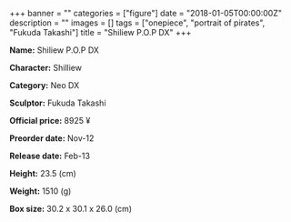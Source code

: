 +++
banner = ""
categories = ["figure"]
date = "2018-01-05T00:00:00Z"
description = ""
images = []
tags = ["onepiece", "portrait of pirates", "Fukuda Takashi"]
title = "Shiliew P.O.P DX"
+++

**Name:** Shiliew P.O.P DX

**Character:** Shilliew

**Category:** Neo DX 

**Sculptor:** Fukuda Takashi

**Official price:** 8925 ¥

**Preorder date:** Nov-12

**Release date:** Feb-13

**Height:** 23.5 (cm)

**Weight:** 1510 (g)

**Box size:** 30.2 x 30.1 x 26.0 (cm)


